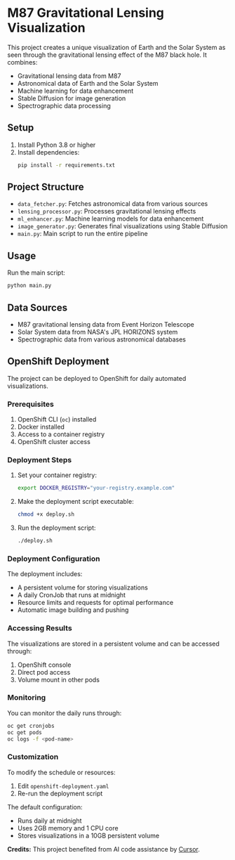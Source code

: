 # M87 Gravitational Lensing Visualization

This project creates a unique visualization of Earth and the Solar System as seen through the gravitational lensing effect of the M87 black hole. It combines:

- Gravitational lensing data from M87
- Astronomical data of Earth and the Solar System
- Machine learning for data enhancement
- Stable Diffusion for image generation
- Spectrographic data processing

## Setup

1. Install Python 3.8 or higher
2. Install dependencies:
   ```bash
   pip install -r requirements.txt
   ```

## Project Structure

- `data_fetcher.py`: Fetches astronomical data from various sources
- `lensing_processor.py`: Processes gravitational lensing effects
- `ml_enhancer.py`: Machine learning models for data enhancement
- `image_generator.py`: Generates final visualizations using Stable Diffusion
- `main.py`: Main script to run the entire pipeline

## Usage

Run the main script:
```bash
python main.py
```

## Data Sources

- M87 gravitational lensing data from Event Horizon Telescope
- Solar System data from NASA's JPL HORIZONS system
- Spectrographic data from various astronomical databases

## OpenShift Deployment

The project can be deployed to OpenShift for daily automated visualizations.

### Prerequisites

1. OpenShift CLI (`oc`) installed
2. Docker installed
3. Access to a container registry
4. OpenShift cluster access

### Deployment Steps

1. Set your container registry:
   ```bash
   export DOCKER_REGISTRY="your-registry.example.com"
   ```

2. Make the deployment script executable:
   ```bash
   chmod +x deploy.sh
   ```

3. Run the deployment script:
   ```bash
   ./deploy.sh
   ```

### Deployment Configuration

The deployment includes:
- A persistent volume for storing visualizations
- A daily CronJob that runs at midnight
- Resource limits and requests for optimal performance
- Automatic image building and pushing

### Accessing Results

The visualizations are stored in a persistent volume and can be accessed through:
1. OpenShift console
2. Direct pod access
3. Volume mount in other pods

### Monitoring

You can monitor the daily runs through:
```bash
oc get cronjobs
oc get pods
oc logs -f <pod-name>
```

### Customization

To modify the schedule or resources:
1. Edit `openshift-deployment.yaml`
2. Re-run the deployment script

The default configuration:
- Runs daily at midnight
- Uses 2GB memory and 1 CPU core
- Stores visualizations in a 10GB persistent volume 

**Credits:**
This project benefited from AI code assistance by [Cursor](https://www.cursor.com/). 